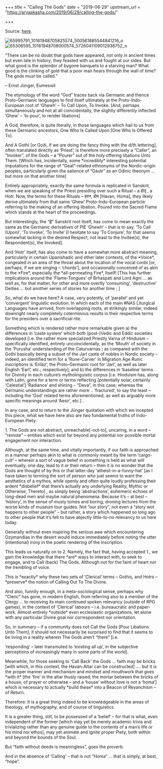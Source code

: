 +++
title = "Calling The Gods"
date = "2019-06-29"
upstream_url = "https://aryaakasha.com/2019/06/29/calling-the-gods/"

+++

Source: [here](https://aryaakasha.com/2019/06/29/calling-the-gods/).

![65995791_10161948705825574_500561885544841216_o](https://aryaakasha.files.wordpress.com/2019/06/65995791_10161948705825574_500561885544841216_o.jpg?w=676)![65306595_10161948708000574_5726041109012938752_n](https://aryaakasha.files.wordpress.com/2019/06/65306595_10161948708000574_5726041109012938752_n.jpg?w=676)

“There can be no doubt that gods have appeared, not only in ancient times but even late in history; they feasted with us and fought at our sides. But what good is the splendor of bygone banquets to a starving man? What good is the clinking of gold that a poor man hears through the wall of time? The gods must be called.”

– Ernst Jünger, Eumeswil

The etymology of the word “God” traces back via Germanic and thence Proto-Germanic languages to find itself ultimately at the Proto-Indo-European root of ‘Ghewh’ – To Call Upon, To Invoke. \[And, perhaps simultaneously and not at all coincidentally, the slightly differently inflected ‘Ghew’ – ‘to pour’, to render libations\]

A God, therefore, is quite literally, in those languages which hail to us from these Germanic ancestors, One Who Is Called Upon \[One Who Is Offered To\].

And A Gothi \[or Goði, if we are doing the fancy thing with the d/th lettering\], often translated directly as ‘Priest’, is therefore more precisely a “Caller”, an “Invoker”, of the Gods – a “Pourer” out of the holy offering libations Unto Them. \[Which has, incidentally, some \*incredibly\* interesting potential imputations for the range of “Geat”-related ethnonyms of the Nordic-origin peoples, particularly given the salience of “Gautr” as an Odinic theonym … but more on that another time\]

Entirely appropriately, exactly the same formula is replicated in Sanskrit, when we are speaking of the Priest presiding over such a Ritual – a होतृ , a Hotr. Now, the terms for these Rituals – हवन, होम \[Havan, Homa\], they likely derive ultimately from that same ‘Ghew’ Proto-Indo-European particle referring to the making of an offering libation. Poured into the Sacred Flame which stands at the heart of the proceedings.

But interestingly, the “ह्वे” Sanskrit root itself, has come to mean exactly the same as the Germanic derivatives of PIE ‘Ghewh’ – that is to say, ‘To Call (Upon)’, ‘To Invoke’, ‘To Invite’ \[I hesitate to say ‘To Conjure’, for that seems somewhat lacking in the desired Respect, not least to the Invitee(s), the Respondent(s), the Invoked\].

And ‘Hotr’ itself, has also come to have a somewhat more abstract meaning, particularly in certain Upanishadic and other later contexts, of the \*Voice\*, congealed in an area of the throat about the location of the vocal cords \[or, perhaps, if we are singing – ‘chords’\], and occasionally conceived of as akin to the \*Fire\*, especially the \*all-permeating Fire\*, Itself! \[This has further implications around the ‘Flame-Tongues’ of Brhaspati and Lord Agni … as well as, for that matter, for other and more overtly ‘consuming’, ‘destructive’ Deities … but another series of stories for another time ; \]

So, what do we have here? A case, very potently, of ‘parallel’ and yet ‘convergent’ linguistic evolution. In which each of the main #NAS Liturgical Languages have arrived, from overlapping roots, at strikingly similar, indeed downright nearly completely coterminous results in their respective terms for the presiders over a sacrificial rite.

Something which is rendered rather more remarkable given a) the differences in ‘caste system’ which both (post-)Vedic and Eddic societies developed \[i.e. the rather more specialized Priestly Varna of Hinduism – specifically identified, entirely uncoincidentally, as the ‘Mouth’ of society in the ‘Purusha’ understanding of the Caturvarnas ; as compared with the Gothi basically being a subset of the Jarl caste of nobles in Nordic society – indeed, an identified term for a ‘Rune-Carver’ in Migration Age Runic inscriptions is ‘Erilaz’, the Proto-Germanic root for ‘Jarl’, as well as later English ‘Earl’, etc.; respectively\]; and b) the differences in ‘baseline’ terms for Divinity in each culture’s mytholinguistic corpus \[i.e. Hinduism has, along with Latin, gone for a term or terms reflecting \[potentially solar, certainly ‘Celestial’\] ‘Radiance’ and shining – “Deva”, in this case; whereas the Germanic understandings are rather more .. ‘fractured’, to say the least – including the ‘God’ related terms aforementioned, as well as arguably more specific meanings around ‘Aesir’, etc.\] .

In any case, and to return to the Jünger quotation with which we incepted this piece, what we have here also are two fundamental truths of Indo-European Piety.

1\. The Gods are not abstract, unreachable\[-out-to\], uncaring, in a word – “remote” – entities which exist far beyond any potential nor possible mortal engagement nor interaction.

Although, at the same time, and vitally importantly, if our faith is approached in a manner perhaps akin to what is commonly meant by the term ‘cargo-cult’ – wherein a sort of vague belief in something is held as what will eventually, one day, lead to it or their return – then it is no wonder that the Gods are thought of by this or that latter-day ‘atheist-in-a-funny-hat’ \[as I have taken to terming the sort of person who just seems to want the aesthetics of a mythos, while openly and often quite loudly professing their ardent \*disbelief\* that there’s actually any underlying Reality, Mythic or Otherwise, Thereto\] , as simply being ‘abstractions’, euhemeric echoes of long-dead men and maybe natural phenomena. Because it’s – at best – ‘history’, in the sense of musty tomes and boring, droning lectures from the worse kinds of museum tour guides. Not “our story”, not even a “story wot happens to other people” – but rather, a story which happened so long ago to other people that it’s felt to have abjectly little-to-no relevancy to us here today.

Generally without even inspiring the serious awe which encountering Ozymandias in the desert would induce immediately before noting the utter (intentional) irony in the poetic rendering of the inscription.

This leads us naturally on to 2. Namely, the fact that, having accepted 1., we gain the knowledge that there \*are\* ways to interact with, to seek to engage, and to Call (back) The Gods. Although not for the faint of heart nor the trembling of voice.

This is \*exactly\* why these two sets of ‘Clerical’ terms – Gothis, and Hotrs – \*preserve\* the notion of Calling Out To The Divine.

And also, funnily enough, in a meta-sociological sense, perhaps why “Cleric” has gone, in modern English, from referring also to a member of the Clergy … to receiving its main continued spoken relevancy (outside of RPG games), in the context of ‘Clerical’ labours – i.e. bureaucratic and paper-work. Almost entirely \*outside\* even ecclesiastic organizations, let alone with any particular Divine goal nor correspondent nor orientation.

So, in summary – if a community does not Call the Gods \[Pour Libations Unto Them\], it should not necessarily be surprised to find that it seems to be living in a reality wherein The Gods aren’t “there” \[i.e.

‘responding’ – later transmuted to ‘existing all up’, in the subjective perceptions of increasingly many in some parts of the world\].

Meanwhile, for those seeking to ‘Call Back’ the Gods … faith may be bricks \[with which, in this context, the Havan-Altar can be constructed\] …. but it is the proper manner and mechanism and mindset and mouthwork that goes \*with it\* \[the ‘fire’ in the altar thusly raised; the mortar between the bricks of a house, of prayer or otherwise – and a ‘house’ without love is not a ‘homa’\] which is necessary to actually \*build these\* into a Beacon of Revanchism – of Return.

Therefore: It is a great thing indeed to be knowledgeable in the areas of theology, of mythography, and of course of linguistics.

It is a greater thing, still, to be possessed of a ‘belief’ – for that is what, even independent of the former \[which may yet be merely academic trivia and trivializing rather than any genuine guide to the contents of a man’s life or his mind nor ethos\], may yet animate and ignite proper Piety, both within and beyond the bounds of the Soul.

But “faith without deeds is meaningless”, goes the proverb.

And in the absence of ‘Calling’ – that is not “Homa” … that is simply, at best, “hope”.